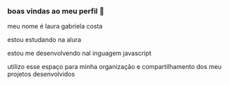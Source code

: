 ### boas vindas ao meu perfil 💙

meu nome é laura gabriela costa

estou estudando na alura

estou me desenvolvendo nal inguagem javascript  

utilizo esse espaço para minha organização e compartilhamento dos meu projetos desenvolvidos
